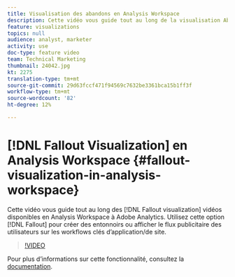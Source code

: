 ```yaml
---
title: Visualisation des abandons en Analysis Workspace
description: Cette vidéo vous guide tout au long de la visualisation Abandons disponible en Analysis Workspace à Adobe Analytics. Utilisez l’option Abandon pour créer des entonnoirs ou afficher le flux publicitaire des utilisateurs sur les workflows clés de l’application ou du site.
feature: visualizations
topics: null
audience: analyst, marketer
activity: use
doc-type: feature video
team: Technical Marketing
thumbnail: 24042.jpg
kt: 2275
translation-type: tm+mt
source-git-commit: 29d63fccf471f94569c7632be3361bca15b1ff3f
workflow-type: tm+mt
source-wordcount: '82'
ht-degree: 12%

---
```



# [!DNL Fallout Visualization] en Analysis Workspace {#fallout-visualization-in-analysis-workspace}

Cette vidéo vous guide tout au long des [!DNL Fallout visualization] vidéos disponibles en Analysis Workspace à Adobe Analytics. Utilisez cette option [!DNL Fallout] pour créer des entonnoirs ou afficher le flux publicitaire des utilisateurs sur les workflows clés d’application/de site.

>[!VIDEO](https://video.tv.adobe.com/v/24042/?quality=12)

Pour plus d’informations sur cette fonctionnalité, consultez la [documentation](https://marketing.adobe.com/resources/help/fr_FR/analytics/analysis-workspace/fallout_flow.html).